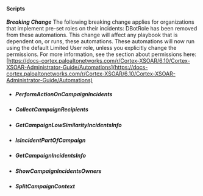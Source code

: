 
#### Scripts
***Breaking Change*** The following breaking change applies for organizations that implement pre-set roles on their incidents:
DBotRole has been removed from these automations. This change will affect any playbook that is dependent on, or runs, these automations.
These automations will now run using the default Limited User role, unless you explicitly change the permissions.
For more information, see the section about permissions here:
[https://docs-cortex.paloaltonetworks.com/r/Cortex-XSOAR/6.10/Cortex-XSOAR-Administrator-Guide/Automations](https://docs-cortex.paloaltonetworks.com/r/Cortex-XSOAR/6.10/Cortex-XSOAR-Administrator-Guide/Automations)
- ##### PerformActionOnCampaignIncidents
- ##### CollectCampaignRecipients
- ##### GetCampaignLowSimilarityIncidentsInfo
- ##### IsIncidentPartOfCampaign
- ##### GetCampaignIncidentsInfo
- ##### ShowCampaignIncidentsOwners
- ##### SplitCampaignContext
